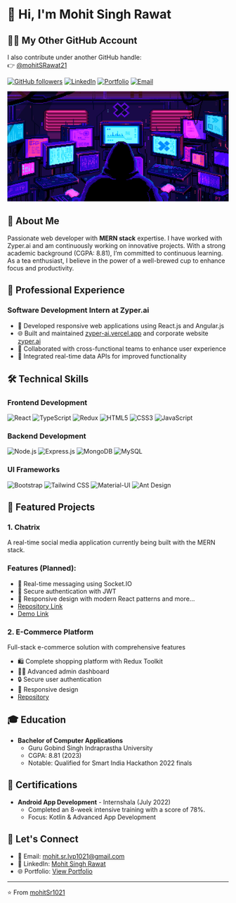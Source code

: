 # 👋 Hi, I'm Mohit Singh Rawat

## 🧑‍💻 My Other GitHub Account

I also contribute under another GitHub handle:  
👉 [@mohitSRawat21](https://github.com/mohitSRawat21)

[![GitHub followers](https://img.shields.io/github/followers/mohitSr1021?label=Follow&style=social)](https://github.com/mohitSr1021)
[![LinkedIn](https://img.shields.io/badge/LinkedIn-mohit--singh--rawat-blue?style=flat&logo=linkedin)](https://www.linkedin.com/in/mohit-singh-rawat-12680b21b)
[![Portfolio](https://img.shields.io/badge/Portfolio-Visit%20Now-success?style=flat&logo=google-chrome)](https://dev-portfolio-in.vercel.app/welcome)
[![Email](https://img.shields.io/badge/Email-mohit.sr.lvp1021%40gmail.com-red?style=flat&logo=gmail)](mailto:mohit.sr.lvp1021@gmail.com)

<div align="center">
    <img src="https://github.com/mohitSr1021/mohitSr1021/blob/main/me.gif" style="width:80vw; height:250px;" alt="Mohit Singh Rawat"/>
</div>

## 🎯 About Me
Passionate web developer with **MERN stack** expertise. I have worked with Zyper.ai and am continuously working on innovative projects. With a strong academic background (CGPA: 8.81), I’m committed to continuous learning. As a tea enthusiast, I believe in the power of a well-brewed cup to enhance focus and productivity.


## 💼 Professional Experience

### Software Development Intern at Zyper.ai
- 🚀 Developed responsive web applications using React.js and Angular.js
- 🌐 Built and maintained [zyper-ai.vercel.app](https://zyper-ai.vercel.app) and corporate website [zyper.ai](https://zyper.ai)
- 🤝 Collaborated with cross-functional teams to enhance user experience
- 🔄 Integrated real-time data APIs for improved functionality

## 🛠️ Technical Skills

### Frontend Development
![React](https://img.shields.io/badge/React-20232A?style=for-the-badge&logo=react&logoColor=61DAFB)
![TypeScript](https://img.shields.io/badge/TypeScript-007ACC?style=for-the-badge&logo=typescript&logoColor=white)
![Redux](https://img.shields.io/badge/Redux_Toolkit-593D88?style=for-the-badge&logo=redux&logoColor=white)
![HTML5](https://img.shields.io/badge/HTML5-E34F26?style=for-the-badge&logo=html5&logoColor=white)
![CSS3](https://img.shields.io/badge/CSS3-1572B6?style=for-the-badge&logo=css3&logoColor=white)
![JavaScript](https://img.shields.io/badge/JavaScript-F7DF1E?style=for-the-badge&logo=javascript&logoColor=black)

### Backend Development
![Node.js](https://img.shields.io/badge/Node.js-43853D?style=for-the-badge&logo=node.js&logoColor=white)
![Express.js](https://img.shields.io/badge/Express.js-404D59?style=for-the-badge)
![MongoDB](https://img.shields.io/badge/MongoDB-4EA94B?style=for-the-badge&logo=mongodb&logoColor=white)
![MySQL](https://img.shields.io/badge/MySQL-005C84?style=for-the-badge&logo=mysql&logoColor=white)

### UI Frameworks
![Bootstrap](https://img.shields.io/badge/Bootstrap-563D7C?style=for-the-badge&logo=bootstrap&logoColor=white)
![Tailwind CSS](https://img.shields.io/badge/Tailwind_CSS-38B2AC?style=for-the-badge&logo=tailwind-css&logoColor=white)
![Material-UI](https://img.shields.io/badge/Material--UI-0081CB?style=for-the-badge&logo=material-ui&logoColor=white)
![Ant Design](https://img.shields.io/badge/Ant%20Design-1890FF?style=for-the-badge&logo=antdesign&logoColor=white)

## 🚀 Featured Projects

### 1. Chatrix
A real-time social media application currently being built with the MERN stack.
### Features (Planned):
- 💬 Real-time messaging using Socket.IO
- 🔐 Secure authentication with JWT
- 📱 Responsive design with modern React patterns and more...
- [Repository Link](https://github.com/mohitSr1021/chatrix)
- [Demo Link](https://chatrix-io.vercel.app/)

### 2. E-Commerce Platform
Full-stack e-commerce solution with comprehensive features
- 🛍️ Complete shopping platform with Redux Toolkit
- 👨‍💼 Advanced admin dashboard
- 🔒 Secure user authentication
- 📱 Responsive design
- [Repository](https://github.com/mohitSr1021/E-Commerce-Website-MERN-Stack-Application-)

## 🎓 Education
- **Bachelor of Computer Applications**
  - Guru Gobind Singh Indraprastha University
  - CGPA: 8.81 (2023)
  - Notable: Qualified for Smart India Hackathon 2022 finals

## 📜 Certifications
- **Android App Development** - Internshala (July 2022)
  - Completed an 8-week intensive training with a score of 78%.
  - Focus: Kotlin & Advanced App Development

## 🤝 Let's Connect
- 📧 Email: [mohit.sr.lvp1021@gmail.com](mailto:mohit.sr.lvp1021@gmail.com)
- 💼 LinkedIn: [Mohit Singh Rawat](https://www.linkedin.com/in/mohit-singh-rawat-12680b21b)
- 🌐 Portfolio: [View Portfolio](https://dev-portfolio-in.vercel.app/welcome)

---

⭐️ From [mohitSr1021](https://github.com/mohitSr1021)

